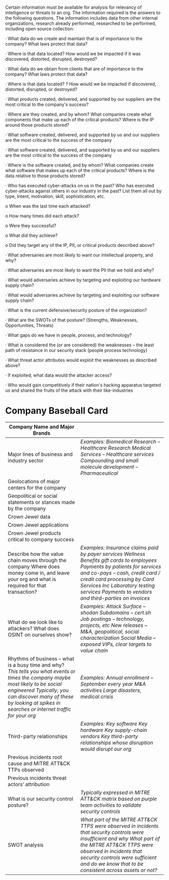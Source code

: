 Certain information must be available for analysis for relevancy of intelligence or threats to an org. The information required is the answers to the following questions. The information includes data from other internal organizations, research already performed, researched to be performed, including open source collection:

·     What data do we create and maintain that is of importance to the company? What laws protect that data? 

·     Where is that data located? How would we be impacted if it was discovered, distorted, disrupted, destroyed?

·     What data do we obtain from clients that are of importance to the company? What laws protect that data?

·     Where is that data located? ? How would we be impacted if discovered, distorted, disrupted, or destroyed?

·     What products created, delivered, and supported by our suppliers are the most critical to the company's success?

·     Where are they created, and by whom? What companies create what components that make up each of the critical products? Where is the IP around those products stored? 

·     What software created, delivered, and supported by us and our suppliers are the most critical to the success of the company 

·     What software created, delivered, and supported by us and our suppliers are the most critical to the success of the company 

·     Where is the software created, and by whom? What companies create what software that makes up each of the critical products? Where is the data relative to those products stored?

·     Who has executed cyber-attacks on us in the past? Who has executed cyber-attacks against others in our industry in the past? List them all out by type, intent, motivation, skill, sophistication, etc. 

o  When was the last time each attacked? 

o  How many times did each attack? 

o  Were they successful?

o  What did they achieve?

o  Did they target any of the IP, PII, or critical products described above? 

·     What adversaries are most likely to want our intellectual property, and why? 

·     What adversaries are most likely to want the PII that we hold and why? 

·     What would adversaries achieve by targeting and exploiting our hardware supply chain?

·     What would adversaries achieve by targeting and exploiting our software supply chain?

·     What is the current defensive/security posture of the organization?

·     What are the SWOTs of that posture? (Strengths, Weaknesses, Opportunities, Threats)

·     What gaps do we have in people, process, and technology?

·     What is considered the (or are considered) the weaknesses – the least path of resistance in our security stack (people process technology)

·     What threat actor attributes would exploit the weaknesses as described above? 

·     If exploited, what data would the attacker access? 

·     Who would gain competitively if their nation's hacking apparatus targeted us and shared the fruits of the attack with their like-industries

 

# Company Baseball Card

 

| Company Name  and Major Brands                               |                                                              |
| ------------------------------------------------------------ | ------------------------------------------------------------ |
| Major lines  of business and industry sector                 | *Examples:*     *Biomedical  Research – Healthcare Research*  *Medical  Services – Healthcare services*  *Compounding  and small molecule development – Pharmaceutical* |
| Geolocations  of major centers for the company               |                                                              |
| Geopolitical or  social statements or stances made by the company |                                                              |
| Crown Jewel  data                                            |                                                              |
| Crown Jewel  applications                                    |                                                              |
| Crown Jewel  products critical to company success            |                                                              |
| Describe how  the value chain moves through the company     Where does  money come in, and leave your org and what is required for that transaction? | *Examples:*        *Insurance  claims paid by payer services*  *Wellness  Benefits gift cards to employees*  *Payments  by patients for services and co-pays – cash, credit card / credit card  processing by Card Services Inc*  *Laboratory  testing services*  *Payments  to vendors and third-parties on invoices* |
| What do we  look like to attackers? What does OSINT on ourselves show? | *Examples:*     *Attack  Surface – shodan*  *Subdomains  – cert.sh*  *Job  postings – technology, projects, etc*  *New  releases – M&A, geopolitical, social characterization*  *Social  Media – exposed VIPs, clear targets to value chain* |
| Rhythms of  business – what is a busy time and why?     *This tells  you what events or times the company maybe most likely to be social  engineered*     *Typically,  you can discover many of these by looking at spikes in searches or internet  traffic for your org* | *Examples:*     *Annual  enrollment – September every year*  *M&A  activities*  *Large  disasters, medical crisis* |
| Third-party relationships                                    | *Examples:*     *Key  software*  *Key  hardware*  *Key  supply-chain vendors*  *Key  third-party relationships whose disruption would disrupt our org* |
| Previous  incidents root cause and MITRE ATT&CK TTPs observed |                                                              |
| Previous  incidents threat actors’ attribution               |                                                              |
| What is our  security control posture?                       | *Typically  expressed in MITRE ATT&CK matrix based on purple team activities to  validate security controls* |
| SWOT analysis                                                | *What part  of the MITRE ATT&CK TTPS were observed in incidents that security  controls were insufficient and why*     *What part  of the MITRE ATT&CK TTPS were observed in incidents that security  controls were sufficient and do we know that to be consistent across assets  or not?* |

 

 